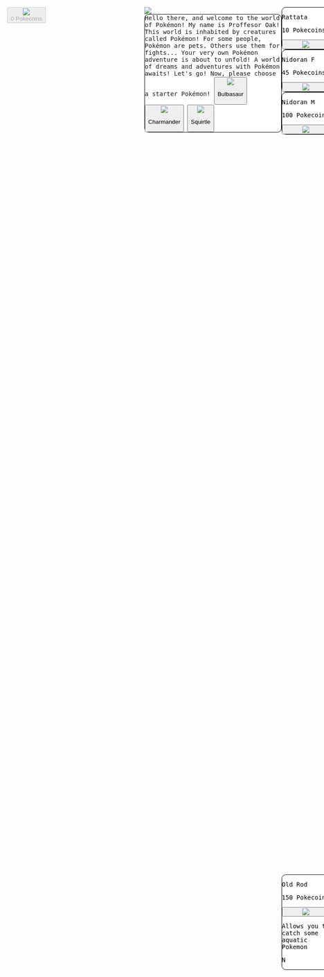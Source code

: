 <html>
  <head>
    <title id="title"> 0 Pokes </title>
    <style>
      body {
        background: url('https://i.pinimg.com/originals/0a/41/de/0a41de68578f5d87900c47932565c002.jpg') no-repeat center center fixed; 
        background-size: cover;
        font-family: monospace;
      }
      .wrapper {
       max-width:none;
      }
      p {
        position: relative;
        z-index: 1;
        color: black
      }
      .entry {
        display: none;
        float: left;
        height: 200px;
        border: 1px solid black;
        margin: 2px;
        border-radius: 20px;
        text-align: center;
        background: #FCFCFC;
      }
      .oaktext {
        background-color: white;
        border: 1px solid black;
        border-radius: 10px;
      }
      .item {
        background-color: white;
        border: 1px solid black;
        border-radius: 10px;
        width: 110px;
        float: left;
      }
      .item button {
        width: 110px;
      }
      .aquatica {
        display: none;
      }
      .grid-container {
        display: grid;
        grid-template-columns: 33vw 33vw 33vw;
        grid-template-rows: 50vh 50vh;
      }
      .two, .four, .five {
        overflow: auto;
      }
      .one { grid-area: 1 / 1 / 2 / 2; }
      .two { grid-area: 2 / 1 / 3 / 2; }
      .three { grid-area: 1 / 2 / 3 / 3; }
      .four { grid-area: 1 / 3 / 2 / 4; }
      .five { grid-area: 2 / 3 / 3 / 4; }
    </style>
  </head>
  <body>
  <div class="grid-container">
    <div class="one">
      <button class="clicker" onclick="morepoke()" id="clicker" disabled>
        <img src="https://cdn.bulbagarden.net/upload/7/79/Dream_Pok%C3%A9_Ball_Sprite.png">
        <div id="pokesgot">0 Pokecoins</div>
      </button>
    </div>
    <div class="two">
      <div id="bulb" class="entry">
        <p>001</p>
        <img src="https://raw.githubusercontent.com/PokeAPI/sprites/master/sprites/pokemon/1.png">
        <p>Bulbasaur</p>
        <p id="bulbcount">0</p>
      </div>
      <div id="charm" class="entry">
        <p>004</p>
        <img src="https://raw.githubusercontent.com/PokeAPI/sprites/master/sprites/pokemon/4.png">
        <p>Charmander</p>
        <p id="charmcount">0</p>
      </div>
      <div id="squirt" class="entry">
        <p>007</p>
        <img src="https://raw.githubusercontent.com/PokeAPI/sprites/master/sprites/pokemon/7.png">
        <p>Squirtle</p>
        <p id="squirtcount">0</p>
      </div>
      <div id="cater" class="entry">
        <p>010</p>
        <img src="https://raw.githubusercontent.com/PokeAPI/sprites/master/sprites/pokemon/10.png">
        <p>Caterpie</p>
        <p id="catercount">0</p>
      </div>
      <div id="pidge" class="entry">
        <p>016</p>
        <img src="https://raw.githubusercontent.com/PokeAPI/sprites/master/sprites/pokemon/16.png">
        <p>Pidgey</p>
        <p id="pidgecount">0</p>
      </div>
      <div id="rat" class="entry">
        <p>019</p>
        <img src="https://raw.githubusercontent.com/PokeAPI/sprites/master/sprites/pokemon/19.png">
        <p>Rattata</p>
        <p id="ratcount">0</p>
      </div>
      <div id="nidogirl" class="entry">
        <p>029</p>
        <img src="https://raw.githubusercontent.com/PokeAPI/sprites/master/sprites/pokemon/29.png">
        <p>Nidoran F</p>
        <p id="nidogirlcount">0</p>
      </div>
      <div id="nidoboy" class="entry">
        <p>032</p>
        <img src="https://raw.githubusercontent.com/PokeAPI/sprites/master/sprites/pokemon/32.png">
        <p>Nidoran M</p>
        <p id="nidoboycount">0</p>
      </div>
      <div id="karp" class="entry">
        <p>129</p>
        <img src="https://raw.githubusercontent.com/PokeAPI/sprites/master/sprites/pokemon/129.png">
        <p>Magikarp</p>
        <p id="karpcount">0</p>
      </div>
    </div>
    <div class="three">
      <div class="oak">
        <img src="https://i.pinimg.com/originals/84/04/3e/84043e578223f640f524332544a47eba.png">
        <div id="oaktext" class="oaktext">
        Hello there, and welcome to the world of Pokémon! My name is Proffesor Oak! This world is inhabited by creatures called Pokémon! For some people, Pokémon are pets. Others use them for fights...
        Your very own Pokémon adventure is about to unfold! A world of dreams and adventures with Pokémon awaits! Let's go!
        Now, please choose a starter Pokémon!
        <button onclick="bulbasaur()" class="starter">
          <img src="https://raw.githubusercontent.com/PokeAPI/sprites/master/sprites/pokemon/1.png">
          <p>Bulbasaur</p>
        </button>
        <button onclick="charmander()" class="starter">
          <img src="https://raw.githubusercontent.com/PokeAPI/sprites/master/sprites/pokemon/4.png">
          <p>Charmander</p>
        </button>
        <button onclick="squirtle()" class="starter">
          <img src="https://raw.githubusercontent.com/PokeAPI/sprites/master/sprites/pokemon/7.png">
          <p>Squirtle</p>
        </button>
      </div>
    </div>
    </div>
    <div class="four">
      <div class="item" id="rattata">
        <p>Rattata</p>
        <p id="ratcoins">10 Pokecoins</p>
        <button class="buy" onclick="buyrattata()">
        <img src="https://raw.githubusercontent.com/PokeAPI/sprites/master/sprites/pokemon/19.png">
        </button>
      </div>
      <div class="item" id="pidgey">
        <p>Pidgey</p>
        <p id="pidgecoins">25 Pokecoins</p>
        <button class="buy" onclick="buypidgey()">
        <img src="https://raw.githubusercontent.com/PokeAPI/sprites/master/sprites/pokemon/16.png">
        </button>
      </div>
      <div class="item" id="nidorangirl">
        <p>Nidoran F</p>
        <p id="nidogirlcoins">45 Pokecoins</p>
        <button class="buy" onclick="buynidogirl()">
        <img src="https://raw.githubusercontent.com/PokeAPI/sprites/master/sprites/pokemon/29.png">
        </button>
      </div>
      <div class="item" id="caterpie">
        <p>Caterpie</p>
        <p id="catercoins">60 Pokecoins</p>
        <button class="buy" onclick="buycater()">
        <img src="https://raw.githubusercontent.com/PokeAPI/sprites/master/sprites/pokemon/10.png">
        </button>
      </div>
      <div class="item aquatica" id="magikarp">
        <p>Magikarp</p>
        <p id="karpcoins">75 Pokecoins</p>
        <button class="buy" onclick="buykarp()">
        <img src="https://raw.githubusercontent.com/PokeAPI/sprites/master/sprites/pokemon/129.png">
        </button>
      </div>
      <div class="item" id="nidoranboy">
        <p>Nidoran M</p>
        <p id="nidoboycoins">100 Pokecoins</p>
        <button class="buy" onclick="buynidoboy()">
        <img src="https://raw.githubusercontent.com/PokeAPI/sprites/master/sprites/pokemon/32.png">
        </button>
      </div>
    </div>
    <div class="five">
      <div class="item" id="oldrod">
        <p>Old Rod</p>
        <p>150 Pokecoins</p>
        <button class="buy" onclick="buyoldrod()" style="overflow: hidden;">
        <img src="https://cdn.bulbagarden.net/upload/thumb/e/e2/RG_Good_Rod.png/150px-RG_Good_Rod.png">
        </button>
        <p>Allows you to catch some aquatic Pokemon</p>
        <p id="gotoldrod">N</p>
      </div>
    </div>
   </div>
     <script>
      var gameData = {
      pokes: 0,
      totalpokes: 0,
      clicks: 0,
      pokesPerClick: 1,
      ratcost: 10,
      pidgecost: 25,
      nidogirlcost: 45,
      nidoboycost: 100,
      catercost: 60,
      karpcost: 75,
      bulb: 0,
      charm: 0,
      squirt: 0,
      rat: 0,
      pidge: 0,
      nidogirl: 0,
      nidoboy: 0,
      cater: 0,
      karp: 0
    }
    function morepoke() {
      gameData.pokes += gameData.pokesPerClick
      gameData.totalpokes += gameData.pokesPerClick
      gameData.clicks += 1
      document.getElementById("pokesgot").innerHTML = gameData.pokes + " Pokecoins"
      document.getElementById("title").innerHTML = gameData.pokes + " Pokecoins"
    }
    function bulbasaur() {
      gameData.bulb += 1
      setInterval(function(){ checker(); }, 1000);
      document.getElementById("oaktext").innerHTML = "Bulbasaur, the grass type Pokémon! A great choice! Now, try clicking on the pokeball to earn some pokecoins!"
      document.getElementById("clicker").disabled = false;
      document.getElementById('bulbcount').innerHTML = gameData.bulb
      var x = document.getElementsByClassName("starter");
      var i;
      for (i = 0; i < x.length; i++) {
        x[i].style.display = 'none';
      }
    }
    function charmander() {
      gameData.charm += 1
      setInterval(function(){ checker(); }, 1000);
      document.getElementById("oaktext").innerHTML = "Charmander, the fire type Pokémon! A great choice! Now, try clicking on the pokeball to earn some pokecoins!"
      document.getElementById("clicker").disabled = false;
      document.getElementById('charmcount').innerHTML = gameData.charm
      var x = document.getElementsByClassName("starter");
      var i;
      for (i = 0; i < x.length; i++) {
        x[i].style.display = 'none';
      }
    }
    function squirtle() {
      gameData.squirt += 1
      setInterval(function(){ checker(); }, 1000);
      document.getElementById("oaktext").innerHTML = "Squirtle, the water type Pokémon! A great choice! Now, try clicking on the pokeball to earn some pokecoins!"
      document.getElementById("clicker").disabled = false;
      document.getElementById('squirtcount').innerHTML = gameData.squirt
      var x = document.getElementsByClassName("starter");
      var i;
      for (i = 0; i < x.length; i++) {
        x[i].style.display = 'none';
      }
    }
    function buyrattata() {
      if (gameData.pokes >= gameData.ratcost) {
        gameData.pokes -= gameData.ratcost
        gameData.rat += 1
        gameData.ratcost *= 2
        document.getElementById('ratcoins').innerHTML = gameData.ratcost + " Pokecoins"
        document.getElementById('ratcount').innerHTML = gameData.rat
      }
    }
    function buypidgey() {
      if (gameData.pokes >= gameData.pidgecost) {
        gameData.pokes -= gameData.pidgecost
        gameData.pidge += 1
        gameData.pidgecost *= 2
        document.getElementById('pidgecoins').innerHTML = gameData.pidgecost + " Pokecoins"
        document.getElementById('pidgecount').innerHTML = gameData.pidge
      }
    }
    function buynidogirl() {
      if (gameData.pokes >= gameData.nidogirlcost) {
        gameData.pokes -= gameData.nidogirlcost
        gameData.nidogirl += 1
        gameData.nidogirlcost *= 2
        document.getElementById('nidogirlcoins').innerHTML = gameData.nidogirlcost + " Pokecoins"
        document.getElementById('nidogirlcount').innerHTML = gameData.nidogirl
      }
    }
    function buynidoboy() {
      if (gameData.pokes >= gameData.nidoboycost) {
        gameData.pokes -= gameData.nidoboycost
        gameData.nidoboy += 1
        gameData.nidoboycost *= 2
        document.getElementById('nidoboycoins').innerHTML = gameData.nidoboycost + " Pokecoins"
        document.getElementById('nidoboycount').innerHTML = gameData.nidoboy
      }
    }
    function buycater() {
      if (gameData.pokes >= gameData.catercost) {
        gameData.pokes -= gameData.catercost
        gameData.cater += 1
        gameData.catercost *= 2
        document.getElementById('catercoins').innerHTML = gameData.catercost + " Pokecoins"
        document.getElementById('catercount').innerHTML = gameData.cater
      }
    }
    function buykarp() {
      if (gameData.pokes >= gameData.karpcost) {
        gameData.pokes -= gameData.karpcost
        gameData.karp += 1
        gameData.karpcost *= 2
        document.getElementById('karpcoins').innerHTML = gameData.karpcost + " Pokecoins"
        document.getElementById('karpcount').innerHTML = gameData.karp
      }
    }
    function buyoldrod() {
      if (gameData.pokes >= 150) {
        gameData.pokes -= 150
        document.getElementById('gotoldrod').innerHTML = "Y"
        document.getElementById("oldrod").disabled = true;
        var x = document.getElementsByClassName("aquatica");
        var i;
        for (i = 0; i < x.length; i++) {
          x[i].style.display = 'inline';
        }
      }
    }
    function checker() {
      if (gameData.bulb >= 1) {
        document.getElementById('bulb').style.display = 'inline';
      }
      if (gameData.charm >= 1) {
        document.getElementById('charm').style.display = 'inline';
      }
      if (gameData.squirt >= 1) {
        document.getElementById('squirt').style.display = 'inline';
      }
      if (gameData.pidge >= 1) {
        document.getElementById('pidge').style.display = 'inline';
      }
      if (gameData.nidogirl >= 1) {
        document.getElementById('nidogirl').style.display = 'inline';
      }
      if (gameData.karp >= 1) {
        document.getElementById('karp').style.display = 'inline';
      }
      if (gameData.nidoboy >= 1) {
        document.getElementById('nidoboy').style.display = 'inline';
      }
      if (gameData.cater >= 1) {
        document.getElementById('cater').style.display = 'inline';
      }
      if (gameData.pokes >= 10) {
        document.getElementById('oaktext').innerHTML = "Great! Now you can use your pokecoins to catch a Pokémon! Catch a Rattata now!"        
      }
      if (gameData.rat >= 1) {
        document.getElementById('rat').style.display = 'inline';
        document.getElementById('oaktext').innerHTML = "Good job! There are many Pokémon for you to catch, so try to catch 'em all! You can also use boosters to get pokecoins faster!"        
      }
    }
    </script>
  </body>
</html>
